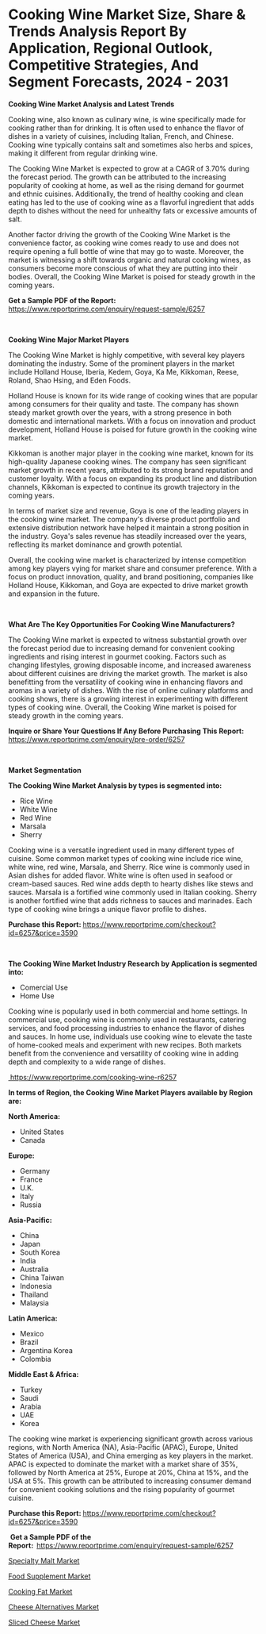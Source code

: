 <p><h1>Cooking Wine Market Size, Share & Trends Analysis Report By Application, Regional Outlook, Competitive Strategies, And Segment Forecasts, 2024 - 2031</h1></p><p><strong>Cooking Wine Market Analysis and Latest Trends</strong></p>
<p><p>Cooking wine, also known as culinary wine, is wine specifically made for cooking rather than for drinking. It is often used to enhance the flavor of dishes in a variety of cuisines, including Italian, French, and Chinese. Cooking wine typically contains salt and sometimes also herbs and spices, making it different from regular drinking wine.</p><p>The Cooking Wine Market is expected to grow at a CAGR of 3.70% during the forecast period. The growth can be attributed to the increasing popularity of cooking at home, as well as the rising demand for gourmet and ethnic cuisines. Additionally, the trend of healthy cooking and clean eating has led to the use of cooking wine as a flavorful ingredient that adds depth to dishes without the need for unhealthy fats or excessive amounts of salt. </p><p>Another factor driving the growth of the Cooking Wine Market is the convenience factor, as cooking wine comes ready to use and does not require opening a full bottle of wine that may go to waste. Moreover, the market is witnessing a shift towards organic and natural cooking wines, as consumers become more conscious of what they are putting into their bodies. Overall, the Cooking Wine Market is poised for steady growth in the coming years.</p></p>
<p><strong>Get a Sample PDF of the Report:&nbsp;</strong> <a href="https://www.reportprime.com/enquiry/request-sample/6257">https://www.reportprime.com/enquiry/request-sample/6257</a></p>
<p>&nbsp;</p>
<p><strong>Cooking Wine Major Market Players</strong></p>
<p><p>The Cooking Wine Market is highly competitive, with several key players dominating the industry. Some of the prominent players in the market include Holland House, Iberia, Kedem, Goya, Ka Me, Kikkoman, Reese, Roland, Shao Hsing, and Eden Foods.</p><p>Holland House is known for its wide range of cooking wines that are popular among consumers for their quality and taste. The company has shown steady market growth over the years, with a strong presence in both domestic and international markets. With a focus on innovation and product development, Holland House is poised for future growth in the cooking wine market.</p><p>Kikkoman is another major player in the cooking wine market, known for its high-quality Japanese cooking wines. The company has seen significant market growth in recent years, attributed to its strong brand reputation and customer loyalty. With a focus on expanding its product line and distribution channels, Kikkoman is expected to continue its growth trajectory in the coming years.</p><p>In terms of market size and revenue, Goya is one of the leading players in the cooking wine market. The company's diverse product portfolio and extensive distribution network have helped it maintain a strong position in the industry. Goya's sales revenue has steadily increased over the years, reflecting its market dominance and growth potential.</p><p>Overall, the cooking wine market is characterized by intense competition among key players vying for market share and consumer preference. With a focus on product innovation, quality, and brand positioning, companies like Holland House, Kikkoman, and Goya are expected to drive market growth and expansion in the future.</p></p>
<p>&nbsp;</p>
<p><strong>What Are The Key Opportunities For Cooking Wine Manufacturers?</strong></p>
<p><p>The Cooking Wine market is expected to witness substantial growth over the forecast period due to increasing demand for convenient cooking ingredients and rising interest in gourmet cooking. Factors such as changing lifestyles, growing disposable income, and increased awareness about different cuisines are driving the market growth. The market is also benefitting from the versatility of cooking wine in enhancing flavors and aromas in a variety of dishes. With the rise of online culinary platforms and cooking shows, there is a growing interest in experimenting with different types of cooking wine. Overall, the Cooking Wine market is poised for steady growth in the coming years.</p></p>
<p><strong>Inquire or Share Your Questions If Any Before Purchasing This Report:</strong> <a href="https://www.reportprime.com/enquiry/pre-order/6257">https://www.reportprime.com/enquiry/pre-order/6257</a></p>
<p>&nbsp;</p>
<p><strong>Market Segmentation</strong></p>
<p><strong>The Cooking Wine Market Analysis by types is segmented into:</strong></p>
<p><ul><li>Rice Wine</li><li>White Wine</li><li>Red Wine</li><li>Marsala</li><li>Sherry</li></ul></p>
<p><p>Cooking wine is a versatile ingredient used in many different types of cuisine. Some common market types of cooking wine include rice wine, white wine, red wine, Marsala, and Sherry. Rice wine is commonly used in Asian dishes for added flavor. White wine is often used in seafood or cream-based sauces. Red wine adds depth to hearty dishes like stews and sauces. Marsala is a fortified wine commonly used in Italian cooking. Sherry is another fortified wine that adds richness to sauces and marinades. Each type of cooking wine brings a unique flavor profile to dishes.</p></p>
<p><strong>Purchase this Report:&nbsp;</strong><a href="https://www.reportprime.com/checkout?id=6257&price=3590">https://www.reportprime.com/checkout?id=6257&price=3590</a></p>
<p>&nbsp;</p>
<p><strong>The Cooking Wine Market Industry Research by Application is segmented into:</strong></p>
<p><ul><li>Comercial Use</li><li>Home Use</li></ul></p>
<p><p>Cooking wine is popularly used in both commercial and home settings. In commercial use, cooking wine is commonly used in restaurants, catering services, and food processing industries to enhance the flavor of dishes and sauces. In home use, individuals use cooking wine to elevate the taste of home-cooked meals and experiment with new recipes. Both markets benefit from the convenience and versatility of cooking wine in adding depth and complexity to a wide range of dishes.</p></p>
<p><a href="https://www.reportprime.com/cooking-wine-r6257">&nbsp;https://www.reportprime.com/cooking-wine-r6257</a></p>
<p><strong>In terms of Region, the Cooking Wine Market Players available by Region are:</strong></p>
<p>
    <p> <strong> North America: </strong>
        <ul>
            <li>United States</li>
            <li>Canada</li>
        </ul>
        </p> 
    <p> <strong> Europe: </strong>
        <ul>
            <li>Germany</li>
            <li>France</li>
            <li>U.K.</li>
            <li>Italy</li>
            <li>Russia</li>
        </ul>
        </p> 
    <p> <strong> Asia-Pacific: </strong>
        <ul>
            <li>China</li>
            <li>Japan</li>
            <li>South Korea</li>
            <li>India</li>
            <li>Australia</li>
            <li>China Taiwan</li>
            <li>Indonesia</li>
            <li>Thailand</li>
            <li>Malaysia</li>
        </ul>
        </p> 
    <p> <strong> Latin America: </strong>
        <ul>
            <li>Mexico</li>
            <li>Brazil</li>
            <li>Argentina Korea</li>
            <li>Colombia</li>
        </ul>
        </p> 
    <p> <strong> Middle East & Africa: </strong>
        <ul>
            <li>Turkey</li>
            <li>Saudi</li>
            <li>Arabia</li>
            <li>UAE</li>
            <li>Korea</li>
        </ul>
    </p>
    </p>
<p><p>The cooking wine market is experiencing significant growth across various regions, with North America (NA), Asia-Pacific (APAC), Europe, United States of America (USA), and China emerging as key players in the market. APAC is expected to dominate the market with a market share of 35%, followed by North America at 25%, Europe at 20%, China at 15%, and the USA at 5%. This growth can be attributed to increasing consumer demand for convenient cooking solutions and the rising popularity of gourmet cuisine.</p></p>
<p><strong>Purchase this Report: </strong><a href="https://www.reportprime.com/checkout?id=6257&price=3590">https://www.reportprime.com/checkout?id=6257&price=3590</a></p>
<p>&nbsp;<strong>Get a Sample PDF of the Report:&nbsp;&nbsp;</strong><a href="https://www.reportprime.com/enquiry/request-sample/6257">https://www.reportprime.com/enquiry/request-sample/6257</a></p>
<p><strong></strong></p>
<p><p><a href="https://github.com/mdhefjumiah/Market-Research-Report-List-2/blob/main/specialty-malt-market.md">Specialty Malt Market</a></p><p><a href="https://github.com/nusratjahan12006/Market-Research-Report-List-2/blob/main/food-supplement-market.md">Food Supplement Market</a></p><p><a href="https://github.com/BurtonGALEN/Market-Research-Report-List-1/blob/main/cooking-fat-market.md">Cooking Fat Market</a></p><p><a href="https://github.com/VincentButlerjXXf/Market-Research-Report-List-1/blob/main/cheese-alternatives-market.md">Cheese Alternatives Market</a></p><p><a href="https://github.com/hlspriggs/Market-Research-Report-List-1/blob/main/sliced-cheese-market.md">Sliced Cheese Market</a></p></p>